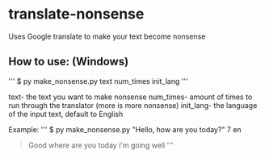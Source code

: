 # translate-nonsense
Uses Google translate to make your text become nonsense

## How to use: (Windows)
'''
$ py make_nonsense.py text num_times init_lang
'''

text- the text you want to make nonsense
num_times- amount of times to run through the translator (more is more nonsense)
init_lang- the language of the input text, default to English

Example:
'''
$ py make_nonsense.py "Hello, how are you today?" 7 en
> Good where are you today i'm going well
'''
